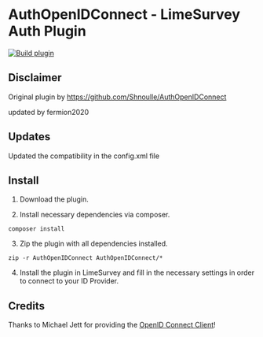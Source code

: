 # AuthOpenIDConnect - LimeSurvey Auth Plugin

[![Build plugin](https://github.com/fermion2020/AuthOpenIDConnect/actions/workflows/build.yml/badge.svg)](https://github.com/fermion2020/AuthOpenIDConnect/actions/workflows/build.yml)

## Disclaimer
Original plugin by https://github.com/Shnoulle/AuthOpenIDConnect

updated by fermion2020

## Updates
Updated the compatibility in the config.xml file

## Install

1. Download the plugin.

2. Install necessary dependencies via composer.
```
composer install
```

3. Zip the plugin with all dependencies installed.
```
zip -r AuthOpenIDConnect AuthOpenIDConnect/*
```

4. Install the plugin in LimeSurvey and fill in the necessary settings in order to connect to your ID Provider.

## Credits
Thanks to Michael Jett for providing the [OpenID Connect Client](https://github.com/jumbojett/OpenID-Connect-PHP)!
